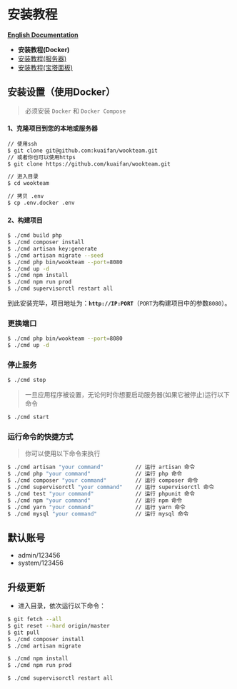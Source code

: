 # 安装教程

**[English Documentation](en/DOCKER.md)**

- **安装教程(Docker)**
- [安装教程(服务器)](SERVER.md)
- [安装教程(宝塔面板)](BT.md)

## 安装设置（使用Docker）

> 必须安装 `Docker` 和 `Docker Compose`

#### 1、克隆项目到您的本地或服务器

```bash
// 使用ssh
$ git clone git@github.com:kuaifan/wookteam.git
// 或者你也可以使用https
$ git clone https://github.com/kuaifan/wookteam.git

// 进入目录
$ cd wookteam

// 拷贝 .env
$ cp .env.docker .env
```

#### 2、构建项目

```bash
$ ./cmd build php
$ ./cmd composer install
$ ./cmd artisan key:generate
$ ./cmd artisan migrate --seed
$ ./cmd php bin/wookteam --port=8080
$ ./cmd up -d
$ ./cmd npm install
$ ./cmd npm run prod
$ ./cmd supervisorctl restart all
```

到此安装完毕，项目地址为：**`http://IP:PORT`**（`PORT`为构建项目中的参数`8080`）。

### 更换端口

```bash
$ ./cmd php bin/wookteam --port=8080
$ ./cmd up -d
```

### 停止服务

```bash
$ ./cmd stop
```

> 一旦应用程序被设置，无论何时你想要启动服务器(如果它被停止)运行以下命令

```bash
$ ./cmd start
```

### 运行命令的快捷方式

> 你可以使用以下命令来执行

```bash
$ ./cmd artisan "your command"          // 运行 artisan 命令
$ ./cmd php "your command"              // 运行 php 命令
$ ./cmd composer "your command"         // 运行 composer 命令
$ ./cmd supervisorctl "your command"    // 运行 supervisorctl 命令
$ ./cmd test "your command"             // 运行 phpunit 命令
$ ./cmd npm "your command"              // 运行 npm 命令
$ ./cmd yarn "your command"             // 运行 yarn 命令
$ ./cmd mysql "your command"            // 运行 mysql 命令
```

## 默认账号

- admin/123456
- system/123456

## 升级更新

- 进入目录，依次运行以下命令：

```bash
$ git fetch --all
$ git reset --hard origin/master
$ git pull
$ ./cmd composer install
$ ./cmd artisan migrate

$ ./cmd npm install
$ ./cmd npm run prod

$ ./cmd supervisorctl restart all
```
